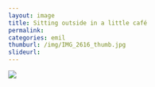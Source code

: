 ```yaml
---
layout: image
title: Sitting outside in a little café
permalink: 
categories: emil
thumburl: /img/IMG_2616_thumb.jpg
slideurl: 
---
```


![](/img/IMG_2616.jpg)


